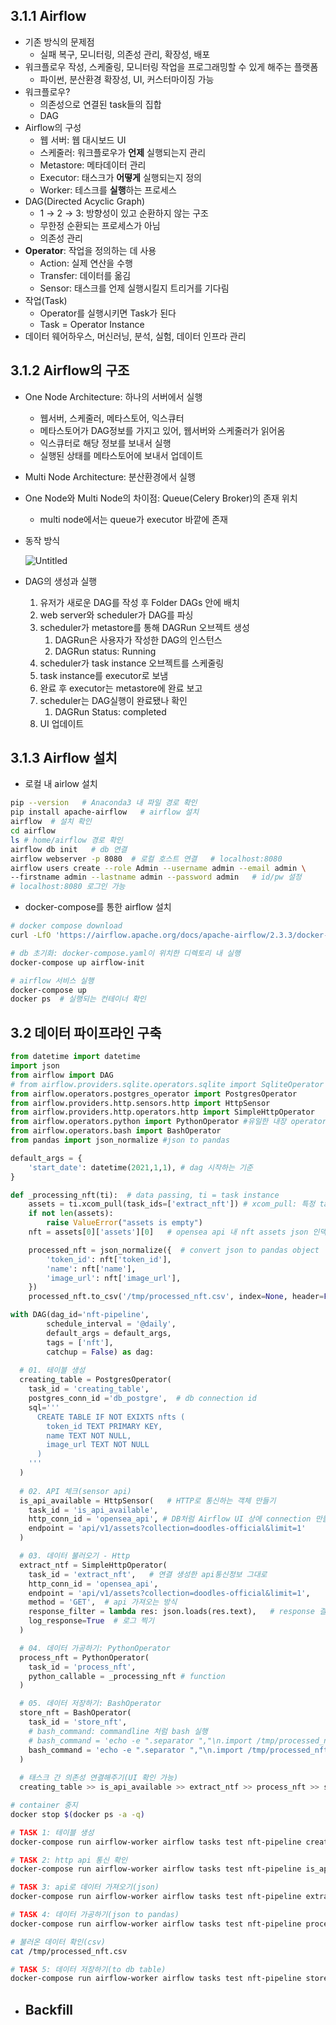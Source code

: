 ## 3.1.1 Airflow

- 기존 방식의 문제점
    - 실패 복구, 모니터링, 의존성 관리, 확장성, 배포
- 워크플로우 작성, 스케줄링, 모니터링 작업을 프로그래밍할 수 있게 해주는 플랫폼
    - 파이썬, 분산환경 확장성, UI, 커스터마이징 가능
- 워크플로우?
    - 의존성으로 연결된 task들의 집합
    - DAG
- Airflow의 구성
    - 웹 서버: 웹 대시보드 UI
    - 스케줄러: 워크플로우가 **언제** 실행되는지 관리
    - Metastore: 메타데이터 관리
    - Executor: 태스크가 **어떻게** 실행되는지 정의
    - Worker: 테스크를 **실행**하는 프로세스
- DAG(Directed Acyclic Graph)
    - 1 → 2 → 3: 방향성이 있고 순환하지 않는 구조
    - 무한정 순환되는 프로세스가 아님
    - 의존성 관리
- **Operator**: 작업을 정의하는 데 사용
    - Action: 실제 연산을 수행
    - Transfer: 데이터를 옮김
    - Sensor: 태스크를 언제 실행시킬지 트리거를 기다림
- 작업(Task)
    - Operator를 실행시키면 Task가 된다
    - Task = Operator Instance
- 데이터 웨어하우스, 머신러닝, 분석, 실험, 데이터 인프라 관리

## 3.1.2 Airflow의 구조

- One Node Architecture: 하나의 서버에서 실행
    - 웹서버, 스케줄러, 메타스토어, 익스큐터
    - 메타스토어가 DAG정보를 가지고 있어, 웹서버와 스케줄러가 읽어옴
    - 익스큐터로 해당 정보를 보내서 실행
    - 실행된 상태를 메타스토어에 보내서 업데이트
- Multi Node Architecture: 분산환경에서 실행
- One Node와 Multi Node의 차이점: Queue(Celery Broker)의 존재 위치
    - multi node에서는 queue가 executor 바깥에 존재
- 동작 방식
    
    ![Untitled](https://s3-us-west-2.amazonaws.com/secure.notion-static.com/9e0642cf-9c23-4094-8de5-10012e2a7fb2/Untitled.png)
    
- DAG의 생성과 실행
    1. 유저가 새로운 DAG를 작성 후 Folder DAGs 안에 배치
    2. web server와 scheduler가 DAG를 파싱
    3. scheduler가 metastore를 통해 DAGRun 오브젝트 생성
        1. DAGRun은 사용자가 작성한 DAG의 인스턴스
        2. DAGRun status: Running
    4. scheduler가 task instance 오브젝트를 스케줄링
    5. task instance를 executor로 보냄
    6. 완료 후 executor는 metastore에 완료 보고
    7. scheduler는 DAG실행이 완료됐나 확인
        1. DAGRun Status: completed
    8. UI 업데이트
    

## 3.1.3 Airflow 설치

- 로컬 내 airlow 설치

```bash
pip --version   # Anaconda3 내 파일 경로 확인
pip install apache-airflow   # airflow 설치
airflow  # 설치 확인
cd airflow
ls # home/airflow 경로 확인
airflow db init   # db 연결
airflow webserver -p 8080  # 로컬 호스트 연결   # localhost:8080
airflow users create --role Admin --username admin --email admin \
--firstname admin --lastname admin --password admin   # id/pw 설정
# localhost:8080 로그인 가능
```

- docker-compose를 통한 airflow 설치

```bash
# docker compose download
curl -LfO 'https://airflow.apache.org/docs/apache-airflow/2.3.3/docker-compose.yaml'

# db 초기화: docker-compose.yaml이 위치한 디렉토리 내 실행
docker-compose up airflow-init

# airflow 서비스 실행
docker-compose up
docker ps  # 실행되는 컨테이너 확인
```

## 3.2 데이터 파이프라인 구축

```python
from datetime import datetime
import json
from airflow import DAG
# from airflow.providers.sqlite.operators.sqlite import SqliteOperator
from airflow.operators.postgres_operator import PostgresOperator
from airflow.providers.http.sensors.http import HttpSensor
from airflow.providers.http.operators.http import SimpleHttpOperator
from airflow.operators.python import PythonOperator #유일한 내장 operator
from airflow.operators.bash import BashOperator
from pandas import json_normalize #json to pandas

default_args = {
    'start_date': datetime(2021,1,1), # dag 시작하는 기준
}

def _processing_nft(ti):  # data passing, ti = task instance
    assets = ti.xcom_pull(task_ids=['extract_nft']) # xcom_pull: 특정 task id에서 데이터를 pull 해옴
    if not len(assets):
        raise ValueError("assets is empty")
    nft = assets[0]['assets'][0]   # opensea api 내 nft assets json 인덱싱

    processed_nft = json_normalize({  # convert json to pandas object
        'token_id': nft['token_id'],
        'name': nft['name'],
        'image_url': nft['image_url'],
    })
    processed_nft.to_csv('/tmp/processed_nft.csv', index=None, header=False)

with DAG(dag_id='nft-pipeline',
        schedule_interval = '@daily',
        default_args = default_args,
        tags = ['nft'],
        catchup = False) as dag:
  
  # 01. 테이블 생성
  creating_table = PostgresOperator(
    task_id = 'creating_table',
    postgres_conn_id ='db_postgre',  # db connection id
    sql='''
      CREATE TABLE IF NOT EXIXTS nfts (
        token_id TEXT PRIMARY KEY,
        name TEXT NOT NULL,
        image_url TEXT NOT NULL
      )
    '''
  )
  
  # 02. API 체크(sensor api)
  is_api_available = HttpSensor(   # HTTP로 통신하는 객체 만들기
    task_id = 'is_api_available',
    http_conn_id = 'opensea_api', # DB처럼 Airflow UI 상에 connection 만들어주어야 함 : 외부 통신 
    endpoint = 'api/v1/assets?collection=doodles-official&limit=1'
  )

  # 03. 데이터 불러오기 - Http
  extract_ntf = SimpleHttpOperator(
    task_id = 'extract_nft',   # 연결 생성한 api통신정보 그대로
    http_conn_id = 'opensea_api',
    endpoint = 'api/v1/assets?collection=doodles-official&limit=1',
    method = 'GET',  # api 가져오는 방식
    response_filter = lambda res: json.loads(res.text),   # response 결과: json to python 
    log_response=True  # 로그 찍기
  )

  # 04. 데이터 가공하기: PythonOperator
  process_nft = PythonOperator(
    task_id = 'process_nft',
    python_callable = _processing_nft # function
  )

  # 05. 데이터 저장하기: BashOperator
  store_nft = BashOperator(
    task_id = 'store_nft',
    # bash_command: commandline 처럼 bash 실행
    # bash_command = 'echo -e ".separator ","\n.import /tmp/processed_nft.csv nfts" | sqlite3 /Users/10590/.docker/airflow.db' # sqlit3 -> postgre & db directory 수정 필요
    bash_command = 'echo -e ".separator ","\n.import /tmp/processed_nft.csv nfts" | postgre /Users/10590/.docker/airflow.db' # comma 기준으로 separate해서 nfts 테이블에 저장(import)
  )
  
  # 태스크 간 의존성 연결해주기(UI 확인 가능)
  creating_table >> is_api_available >> extract_ntf >> process_nft >> store_nft
```

```bash
# container 중지
docker stop $(docker ps -a -q)

# TASK 1: 테이블 생성
docker-compose run airflow-worker airflow tasks test nft-pipeline creating_table 2023-01-01

# TASK 2: http api 통신 확인
docker-compose run airflow-worker airflow tasks test nft-pipeline is_api_available

# TASK 3: api로 데이터 가져오기(json)
docker-compose run airflow-worker airflow tasks test nft-pipeline extract_nft 2023-01-01

# TASK 4: 데이터 가공하기(json to pandas)
docker-compose run airflow-worker airflow tasks test nft-pipeline process_nft 2023-01-01

# 불러온 데이터 확인(csv)
cat /tmp/processed_nft.csv

# TASK 5: 데이터 저장하기(to db table)
docker-compose run airflow-worker airflow tasks test nft-pipeline store_nft 2023-01-01
```

- **Backfill**
    -